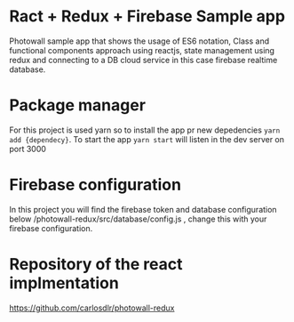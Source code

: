 # Ract + Redux + Firebase Sample app

Photowall sample app that shows the usage of ES6 notation, Class and functional components approach using reactjs, state management using redux and connecting to a DB cloud service in this case firebase realtime database.

# Package manager

For this project is used yarn so to install the app pr new depedencies `yarn add {dependecy}`.
To start the app `yarn start` will listen in the dev server on port 3000

# Firebase configuration

In this project you will find the firebase token and database configuration below /photowall-redux/src/database/config.js , change this with your firebase configuration.

# Repository of the react implmentation

<a href="https://github.com/carlosdlr/photowall-redux"> https://github.com/carlosdlr/photowall-redux </a>

